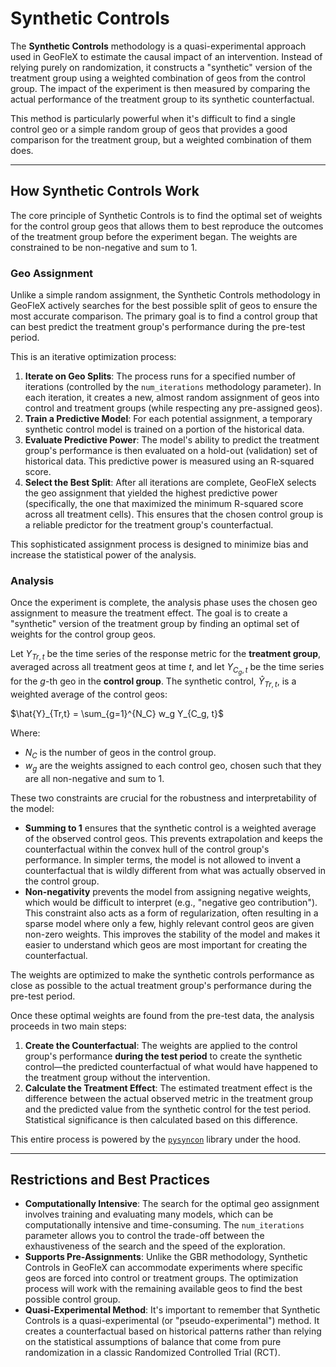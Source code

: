 # Synthetic Controls

The **Synthetic Controls** methodology is a quasi-experimental approach used in GeoFleX to estimate the causal impact of an intervention. Instead of relying purely on randomization, it constructs a "synthetic" version of the treatment group using a weighted combination of geos from the control group. The impact of the experiment is then measured by comparing the actual performance of the treatment group to its synthetic counterfactual.

This method is particularly powerful when it's difficult to find a single control geo or a simple random group of geos that provides a good comparison for the treatment group, but a weighted combination of them does.

---
## How Synthetic Controls Work

The core principle of Synthetic Controls is to find the optimal set of weights for the control group geos that allows them to best reproduce the outcomes of the treatment group before the experiment began. The weights are constrained to be non-negative and sum to 1.

### Geo Assignment

Unlike a simple random assignment, the Synthetic Controls methodology in GeoFleX actively searches for the best possible split of geos to ensure the most accurate comparison. The primary goal is to find a control group that can best predict the treatment group's performance during the pre-test period.

This is an iterative optimization process:

1.  **Iterate on Geo Splits**: The process runs for a specified number of iterations (controlled by the `num_iterations` methodology parameter). In each iteration, it creates a new, almost random assignment of geos into control and treatment groups (while respecting any pre-assigned geos).
2.  **Train a Predictive Model**: For each potential assignment, a temporary synthetic control model is trained on a portion of the historical data.
3.  **Evaluate Predictive Power**: The model's ability to predict the treatment group's performance is then evaluated on a hold-out (validation) set of historical data. This predictive power is measured using an R-squared score.
4.  **Select the Best Split**: After all iterations are complete, GeoFleX selects the geo assignment that yielded the highest predictive power (specifically, the one that maximized the minimum R-squared score across all treatment cells). This ensures that the chosen control group is a reliable predictor for the treatment group's counterfactual.

This sophisticated assignment process is designed to minimize bias and increase the statistical power of the analysis.

### Analysis

Once the experiment is complete, the analysis phase uses the chosen geo assignment to measure the treatment effect. The goal is to create a "synthetic" version of the treatment group by finding an optimal set of weights for the control group geos.

Let $Y_{Tr,t}$ be the time series of the response metric for the **treatment group**, averaged across all treatment geos at time *t*, and let $Y_{C_g, t}$ be the time series for the *g*-th geo in the **control group**. The synthetic control, $\hat{Y}_{Tr,t}$, is a weighted average of the control geos:

$\hat{Y}_{Tr,t} = \sum_{g=1}^{N_C} w_g Y_{C_g, t}$

Where:
* $N_C$ is the number of geos in the control group.
* $w_g$ are the weights assigned to each control geo, chosen such that they are all non-negative and sum to 1.

These two constraints are crucial for the robustness and interpretability of the model:

*   **Summing to 1** ensures that the synthetic control is a weighted average of the observed control geos. This prevents extrapolation and keeps the counterfactual within the convex hull of the control group's performance. In simpler terms, the model is not allowed to invent a counterfactual that is wildly different from what was actually observed in the control group.
*   **Non-negativity** prevents the model from assigning negative weights, which would be difficult to interpret (e.g., "negative geo contribution"). This constraint also acts as a form of regularization, often resulting in a sparse model where only a few, highly relevant control geos are given non-zero weights. This improves the stability of the model and makes it easier to understand which geos are most important for creating the counterfactual.

The weights are optimized to make the synthetic controls performance as close as possible to the actual treatment group's performance during the pre-test period.

Once these optimal weights are found from the pre-test data, the analysis proceeds in two main steps:

1.  **Create the Counterfactual**: The weights are applied to the control group's performance **during the test period** to create the synthetic control—the predicted counterfactual of what would have happened to the treatment group without the intervention.
2.  **Calculate the Treatment Effect**: The estimated treatment effect is the difference between the actual observed metric in the treatment group and the predicted value from the synthetic control for the test period. Statistical significance is then calculated based on this difference.

This entire process is powered by the [`pysyncon`](https://sdfordham.github.io/pysyncon/) library under the hood.

---
## Restrictions and Best Practices

*   **Computationally Intensive**: The search for the optimal geo assignment involves training and evaluating many models, which can be computationally intensive and time-consuming. The `num_iterations` parameter allows you to control the trade-off between the exhaustiveness of the search and the speed of the exploration.
*   **Supports Pre-Assignments**: Unlike the GBR methodology, Synthetic Controls in GeoFleX can accommodate experiments where specific geos are forced into control or treatment groups. The optimization process will work with the remaining available geos to find the best possible control group.
*   **Quasi-Experimental Method**: It's important to remember that Synthetic Controls is a quasi-experimental (or "pseudo-experimental") method. It creates a counterfactual based on historical patterns rather than relying on the statistical assumptions of balance that come from pure randomization in a classic Randomized Controlled Trial (RCT).